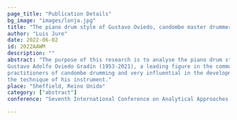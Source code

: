 ```yaml
---
page_title: "Publication Details"
bg_image: "images/lonja.jpg" 
title: "The piano drum style of Gustavo Oviedo, candombe master drummer"  
author: "Luis Jure"  
date: 2022-06-02  
id: 2022AAWM
description: ""  
abstract: "The purpose of this research is to analyse the piano drum style of
Gustavo Adolfo Oviedo Gradín (1953-2021), a leading figure in the community of
practitioners of candombe drumming and very influential in the development of
the technique of his instrument."  
place: "Sheffield, Reino Unido"  
category: ["abstract"] 
conference: "Seventh International Conference on Analytical Approaches to World Music (AAWM 2022)"  

---
```

